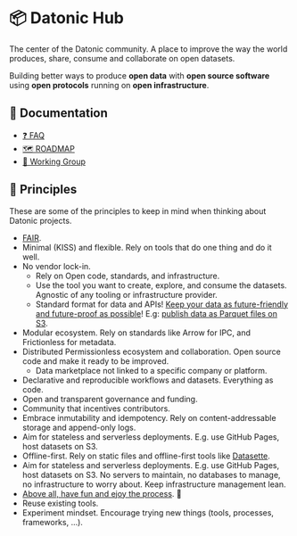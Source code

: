 # 📦 Datonic Hub

The center of the Datonic community. A place to improve the way the world produces, share, consume and collaborate on open datasets.

Building better ways to produce **open data** with **open source software** using **open protocols** running on **open infrastructure**.

## 📖 Documentation

- [❓ FAQ](docs/FAQ.md)
- [🗺️ ROADMAP](docs/ROADMAP.md)
- [🎒 Working Group](docs/working-group.md)

## 🌟 Principles

These are some of the principles to keep in mind when thinking about Datonic projects.

- [FAIR](https://www.go-fair.org/fair-principles/).
- Minimal (KISS) and flexible. Rely on tools that do one thing and do it well.
- No vendor lock-in.
  - Rely on Open code, standards, and infrastructure.
  - Use the tool you want to create, explore, and consume the datasets. Agnostic of any tooling or infrastructure provider.
  - Standard format for data and APIs! [Keep your data as future-friendly and future-proof as possible](https://indieweb.org/longevity)! E.g: [publish data as Parquet files on S3](https://www.robinlinacre.com/parquet_api/).
- Modular ecosystem. Rely on standards like Arrow for IPC, and Frictionless for metadata.
- Distributed Permissionless ecosystem and collaboration. Open source code and make it ready to be improved.
  - Data marketplace not linked to a specific company or platform.
- Declarative and reproducible workflows and datasets. Everything as code.
- Open and transparent governance and funding.
- Community that incentives contributors.
- Embrace inmutability and idempotency. Rely on content-addressable storage and append-only logs.
- Aim for stateless and serverless deployments. E.g. use GitHub Pages, host datasets on S3.
- Offline-first. Rely on static files and offline-first tools like [Datasette](https://datasette.io/).
- Aim for stateless and serverless deployments. E.g. use GitHub Pages, host datasets on S3. No servers to maintain, no databases to manage, no infrastructure to worry about. Keep infrastructure management lean.
- [Above all, have fun and ejoy the process](https://indieweb.org/principles). 🎉
- Reuse existing tools.
- Experiment mindset. Encourage trying new things (tools, processes, frameworks, ...).
